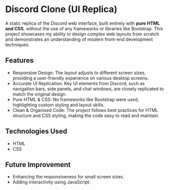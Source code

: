 # Discord Clone (UI Replica)

A static replica of the Discord web interface, built entirely with **pure HTML and CSS**, without the use of any frameworks or libraries like Bootstrap. This project showcases my ability to design complex web layouts from scratch and demonstrates an understanding of modern front-end development techniques.

## Features
- Responsive Design: The layout adjusts to different screen sizes, providing a user-friendly experience on various desktop screens.
- Accurate UI Replication: Key UI elements from Discord, such as navigation bars, side panels, and chat windows, are closely replicated to match the original design.
- Pure HTML & CSS: No frameworks like Bootstrap were used, highlighting custom styling and layout skills.
- Clean & Organised Code: The project follows best practices for HTML structure and CSS styling, making the code easy to read and maintain.

## Technologies Used
- HTML
- CSS

## Future Improvement
- Enhancing the responsiveness for small screen sizes.
- Adding interactivity using JavaScript.
